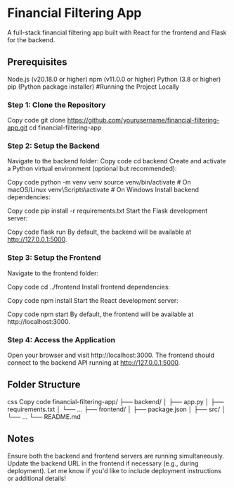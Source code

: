 # Financial Filtering App
A full-stack financial filtering app built with React for the frontend and Flask for the backend.

## Prerequisites
Node.js (v20.18.0 or higher)
npm (v11.0.0 or higher)
Python (3.8 or higher)
pip (Python package installer)
#Running the Project Locally
### Step 1: Clone the Repository
Copy code
git clone https://github.com/yourusername/financial-filtering-app.git
cd financial-filtering-app
### Step 2: Setup the Backend
Navigate to the backend folder:
Copy code
cd backend
Create and activate a Python virtual environment (optional but recommended):

Copy code
python -m venv venv
source venv/bin/activate  # On macOS/Linux
venv\Scripts\activate     # On Windows
Install backend dependencies:

Copy code
pip install -r requirements.txt
Start the Flask development server:

Copy code
flask run
By default, the backend will be available at http://127.0.0.1:5000.

### Step 3: Setup the Frontend
Navigate to the frontend folder:

Copy code
cd ../frontend
Install frontend dependencies:

Copy code
npm install
Start the React development server:

Copy code
npm start
By default, the frontend will be available at http://localhost:3000.

### Step 4: Access the Application
Open your browser and visit http://localhost:3000. The frontend should connect to the backend API running at http://127.0.0.1:5000.

## Folder Structure
css
Copy code
financial-filtering-app/
├── backend/
│   ├── app.py
│   ├── requirements.txt
│   └── ...
├── frontend/
│   ├── package.json
│   ├── src/
│   └── ...
└── README.md
## Notes
Ensure both the backend and frontend servers are running simultaneously.
Update the backend URL in the frontend if necessary (e.g., during deployment).
Let me know if you'd like to include deployment instructions or additional details!
